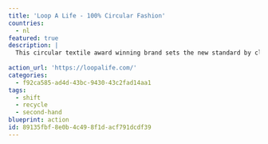 ```yaml
---
title: 'Loop A Life - 100% Circular Fashion'
countries:
  - nl
featured: true
description: |
  This circular textile award winning brand sets the new standard by clothing from local raw salvaged materials, recycling them without any chemicals, generating no wastewater, recycling their own products at end-of-life, researching and developing new ways to develop circular products.  They organize local sorting campaigns, workshops, collection campaigns, and facilitate other fashion companies in their circular transition.  Each sweater saves 500 liters of water, 60mJ of energy, uses zero chemicals, and saves at least 6kg of C02 emissions (when compared to traditional manufacturing).
  
action_url: 'https://loopalife.com/'
categories:
  - f92ca585-ad4d-43bc-9430-43c2fad14aa1
tags:
  - shift
  - recycle
  - second-hand
blueprint: action
id: 89135fbf-8e0b-4c49-8f1d-acf791dcdf39
---
```

